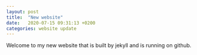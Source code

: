 ```yaml
---
layout: post
title:  "New website"
date:   2020-07-15 09:31:13 +0200
categories: website update
---
```

Welcome to my new website that is built by jekyll and is running on github.